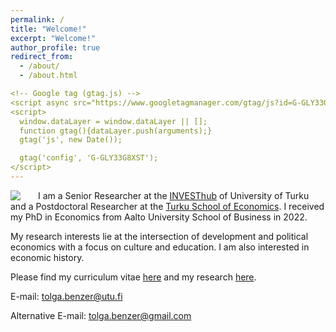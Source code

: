 ```yaml
---
permalink: /
title: "Welcome!"
excerpt: "Welcome!"
author_profile: true
redirect_from: 
  - /about/
  - /about.html

<!-- Google tag (gtag.js) -->
<script async src="https://www.googletagmanager.com/gtag/js?id=G-GLY33G8XST"></script>
<script>
  window.dataLayer = window.dataLayer || [];
  function gtag(){dataLayer.push(arguments);}
  gtag('js', new Date());

  gtag('config', 'G-GLY33G8XST');
</script>
---
```


<img style="float: left; padding-right: 25px;" src="https://user-images.githubusercontent.com/59729056/132135190-2d134213-c4a4-404c-a132-6b82c2c56aea.png" align="left">

I am a Senior Researcher at the [INVESThub](https://www.utu.fi/en/investhub) of University of Turku and a Postdoctoral Researcher at the [Turku School of Economics](https://www.utu.fi/en/university/turku-school-of-economics/economics). I received my PhD in Economics from Aalto University School of Business in 2022.

My research interests lie at the intersection of development and political economics with a focus on culture and education. I am also interested in economic history.

Please find my curriculum vitae [here](https://tolgabenzer.github.io/files/benzer_cv.pdf) and my research [here](https://tolgabenzer.com/research/).

E-mail: [tolga.benzer@utu.fi](mailto:tolga.benzer@utu.fi) 

Alternative E-mail:    [tolga.benzer@gmail.com](mailto:tolga.benzer@gmail.com)

